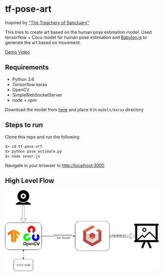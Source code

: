 # tf-pose-art

Inspired by ["The Treachery of Sanctuary"](https://youtu.be/I5__9hq-yas)

This tries to create art based on the human pose estimation model. Used tensorflow + Coco model for human pose estimation and [Babylon.js](https://www.babylonjs.com/) to generate the art based on movement.

[Demo Video](https://youtu.be/lNv9GN---EQ)

## Requirements

- Python 3.6
- Tensorflow keras
- OpenCV
- SimpleWebSocketServer
- node + npm

Download the model from [here](https://drive.google.com/file/d/10z3ft9I8t-Uq2QtYxDpJ-reHd3kbqFFW/view?usp=sharing) and place it in `models/keras` directory


## Steps to run

Clone this repo and run the following

```
$> cd tf-pose-art
$> python pose_estimate.py
$> node sever.js
```

Navigate in your browser to [http://localhost:3000](http://localhost:3000)


## High Level Flow

![alt text](https://raw.githubusercontent.com/ankurCES/tf-pose-art/master/assets/high_level_flow.png)
